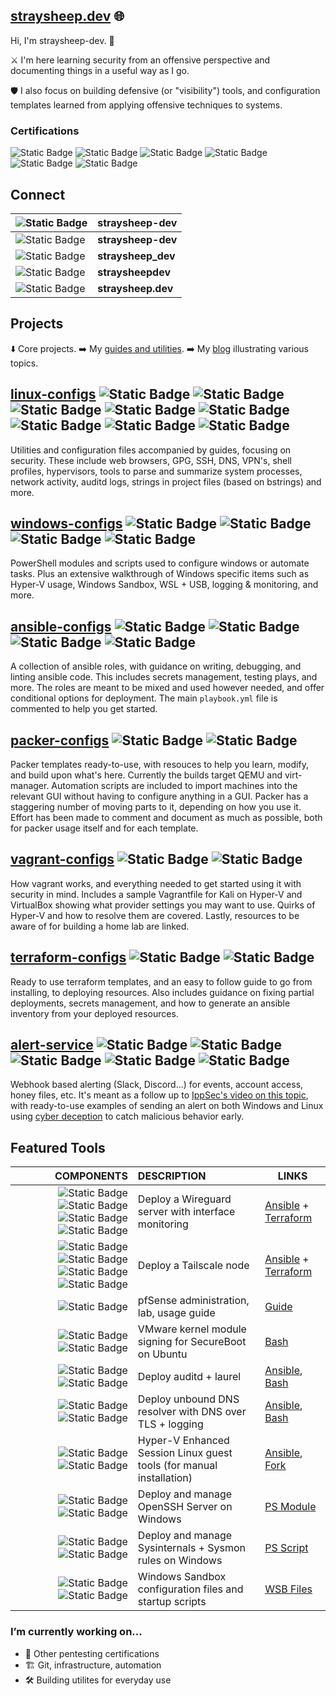 ## [straysheep.dev](https://straysheep.dev) 🌐

Hi, I'm straysheep-dev. 👋

⚔️ I'm here learning security from an offensive perspective and documenting things in a useful way as I go.

🛡️ I also focus on building defensive (or "visibility") tools, and configuration templates learned from applying offensive techniques to systems.

### Certifications

![Static Badge](https://img.shields.io/badge/OSCP-orange) ![Static Badge](https://img.shields.io/badge/OSWP-blue) ![Static Badge](https://img.shields.io/badge/PNPT-purple) ![Static Badge](https://img.shields.io/badge/eCPPT-orange) ![Static Badge](https://img.shields.io/badge/eCMAP-blue) ![Static Badge](https://img.shields.io/badge/eJPT-red)

## Connect

| ![Static Badge](https://img.shields.io/badge/-gray?style=social&logo=github) | **straysheep-dev** |
| --- | --- |
| ![Static Badge](https://img.shields.io/badge/-gray?style=social&logo=gitlab) | **straysheep-dev** |
| ![Static Badge](https://img.shields.io/badge/-gray?style=social&logo=discord) | **straysheep_dev** |
| ![Static Badge](https://img.shields.io/badge/-gray?style=social&logo=hackthebox&logoColor=green) | **straysheepdev** |
| ![Static Badge](https://img.shields.io/badge/-gray?style=social&logo=tryhackme&logoColor=red) | **straysheep.dev** |

## Projects

⬇️ Core projects. ➡️ My [guides and utilities](https://straysheep.dev/#__tabbed_1_3). ➡️ My [blog](https://straysheep.dev/blog/) illustrating various topics.

## [linux-configs](https://github.com/straysheep-dev/linux-configs) ![Static Badge](https://img.shields.io/badge/Ubuntu-orange?logo=ubuntu&logoColor=white) ![Static Badge](https://img.shields.io/badge/Fedora-white?logo=fedora) ![Static Badge](https://img.shields.io/badge/Debian-white?logo=debian&logoColor=red) ![Static Badge](https://img.shields.io/badge/pfSense-blue?logo=pfsense&logoColor=white) ![Static Badge](https://img.shields.io/badge/OpenWRT-white?logo=openwrt) ![Static Badge](https://img.shields.io/badge/MIT-red) ![Static Badge](https://img.shields.io/badge/GPL--3.0-green) ![Static Badge](https://img.shields.io/badge/BSD--3--Clause-blue)

Utilities and configuration files accompanied by guides, focusing on security. These include web browsers, GPG, SSH, DNS, VPN's, shell profiles, hypervisors, tools to parse and summarize system processes, network activity, auditd logs, strings in project files (based on bstrings) and more.


## [windows-configs](https://github.com/straysheep-dev/windows-configs) ![Static Badge](https://img.shields.io/badge/Windows-white?style=flat&color=blue) ![Static Badge](https://img.shields.io/badge/PowerShell-white?style=flat&color=blue) ![Static Badge](https://img.shields.io/badge/MIT-red) ![Static Badge](https://img.shields.io/badge/CC_BY--SA_4.0-orange)

PowerShell modules and scripts used to configure windows or automate tasks. Plus an extensive walkthrough of Windows specific items such as Hyper-V usage, Windows Sandbox, WSL + USB, logging & monitoring, and more.


## [ansible-configs](https://github.com/straysheep-dev/ansible-configs) ![Static Badge](https://img.shields.io/badge/Ansible-white?&logo=ansible&logoColor=black) ![Static Badge](https://img.shields.io/badge/MIT-red) ![Static Badge](https://img.shields.io/badge/GPL--3.0-green) ![Static Badge](https://img.shields.io/badge/BSD--3--Clause-blue)

A collection of ansible roles, with guidance on writing, debugging, and linting ansible code. This includes secrets management, testing plays, and more. The roles are meant to be mixed and used however needed, and offer conditional options for deployment. The main `playbook.yml` file is commented to help you get started.


## [packer-configs](https://github.com/straysheep-dev/packer-configs) ![Static Badge](https://img.shields.io/badge/Packer-white?&logo=packer&logoColor=green) ![Static Badge](https://img.shields.io/badge/MIT-red)

Packer templates ready-to-use, with resouces to help you learn, modify, and build upon what's here. Currently the builds target QEMU and virt-manager. Automation scripts are included to import machines into the relevant GUI without having to configure anything in a GUI. Packer has a staggering number of moving parts to it, depending on how you use it. Effort has been made to comment and document as much as possible, both for packer usage itself and for each template.


## [vagrant-configs](https://github.com/straysheep-dev/vagrant-configs) ![Static Badge](https://img.shields.io/badge/Vagrant-white?&logo=vagrant&logoColor=blue) ![Static Badge](https://img.shields.io/badge/MIT-red)

How vagrant works, and everything needed to get started using it with security in mind. Includes a sample Vagrantfile for Kali on Hyper-V and VirtualBox showing what provider settings you may want to use. Quirks of Hyper-V and how to resolve them are covered. Lastly, resources to be aware of for building a home lab are linked.


## [terraform-configs](https://github.com/straysheep-dev/terraform-configs) ![Static Badge](https://img.shields.io/badge/Terraform-white?&logo=terraform) ![Static Badge](https://img.shields.io/badge/MIT-red)

Ready to use terraform templates, and an easy to follow guide to go from installing, to deploying resources. Also includes guidance on fixing partial deployments, secrets management, and how to generate an ansible inventory from your deployed resources.


## [alert-service](https://github.com/straysheep-dev/alert-service) ![Static Badge](https://img.shields.io/badge/Windows-white?style=flat&color=blue) ![Static Badge](https://img.shields.io/badge/Linux-white?&logo=linux&logoColor=black) ![Static Badge](https://img.shields.io/badge/PowerShell-white?style=flat&color=blue) ![Static Badge](https://img.shields.io/badge/Python3-blue?&logo=python&logoColor=gold) ![Static Badge](https://img.shields.io/badge/MIT-red)

Webhook based alerting (Slack, Discord...) for events, account access, honey files, etc. It's meant as a follow up to [IppSec's video on this topic](https://www.youtube.com/watch?v=J9owPmgmfvo&t=1545s), with ready-to-use examples of sending an alert on both Windows and Linux using [cyber deception](https://github.com/strandjs/IntroLabs/blob/master/IntroClassFiles/navigation.md) to catch malicious behavior early.


## Featured Tools

| COMPONENTS | DESCRIPTION | LINKS |
| ---: | :--- | --- |
| ![Static Badge](https://img.shields.io/badge/-gray?style=social&logo=wireguard) ![Static Badge](https://img.shields.io/badge/-gray?style=social&logo=ansible&logoColor=black) ![Static Badge](https://img.shields.io/badge/-gray?style=social&logo=terraform) ![Static Badge](https://img.shields.io/badge/-gray?style=social&logo=linux) | Deploy a Wireguard server with interface monitoring | [Ansible](https://github.com/straysheep-dev/ansible-configs/tree/main/build_wireguard_server) + [Terraform](https://github.com/straysheep-dev/terraform-configs) |
| ![Static Badge](https://img.shields.io/badge/-gray?style=social&logo=wireguard) ![Static Badge](https://img.shields.io/badge/-gray?style=social&logo=ansible&logoColor=black) ![Static Badge](https://img.shields.io/badge/-gray?style=social&logo=terraform) ![Static Badge](https://img.shields.io/badge/-gray?style=social&logo=linux) | Deploy a Tailscale node | [Ansible](https://github.com/straysheep-dev/ansible-configs/tree/main/build_tailscale_node) + [Terraform](https://github.com/straysheep-dev/terraform-configs) |
| ![Static Badge](https://img.shields.io/badge/-gray?style=social&logo=pfsense&logoColor=blue) | pfSense administration, lab, usage guide | [Guide](https://straysheep.dev/blog/2024/05/02/pfsense-administration/) |
| ![Static Badge](https://img.shields.io/badge/-gray?style=social&logo=vmware) ![Static Badge](https://img.shields.io/badge/-gray?style=social&logo=ubuntu) | VMware kernel module signing for SecureBoot on Ubuntu | [Bash](https://github.com/straysheep-dev/linux-configs/blob/main/hypervisors/vmware/vmware-sign-modules.sh) |
| ![Static Badge](https://img.shields.io/badge/-gray?style=social&logo=linux) ![Static Badge](https://img.shields.io/badge/-gray?style=social&logo=ansible&logoColor=black) | Deploy auditd + laurel | [Ansible](https://github.com/straysheep-dev/ansible-configs/tree/main/install_auditd), [Bash](https://github.com/straysheep-dev/setup-auditd) |
| ![Static Badge](https://img.shields.io/badge/-gray?style=social&logo=linux) ![Static Badge](https://img.shields.io/badge/-gray?style=social&logo=ansible&logoColor=black) | Deploy unbound DNS resolver with DNS over TLS + logging | [Ansible](https://github.com/straysheep-dev/ansible-configs/tree/main/install_unbound), [Bash](https://github.com/straysheep-dev/linux-configs/tree/main/dns)  |
| ![Static Badge](https://img.shields.io/badge/Win-white?style=flat&color=blue) ![Static Badge](https://img.shields.io/badge/-gray?style=social&logo=linux) | Hyper-V Enhanced Session Linux guest tools (for manual installation) | [Ansible](https://github.com/straysheep-dev/ansible-configs/tree/main/hyperv_guest_tools), [Fork](https://github.com/straysheep-dev/linux-vm-tools/blob/master/ubuntu/22.04/install.sh) |
| ![Static Badge](https://img.shields.io/badge/Win-white?style=flat&color=blue) ![Static Badge](https://img.shields.io/badge/%3E__-white?style=flat&color=blue) | Deploy and manage OpenSSH Server on Windows | [PS Module](https://github.com/straysheep-dev/windows-configs/blob/main/Manage-OpenSSHServer.ps1) |
| ![Static Badge](https://img.shields.io/badge/Win-white?style=flat&color=blue) ![Static Badge](https://img.shields.io/badge/%3E__-white?style=flat&color=blue) | Deploy and manage Sysinternals + Sysmon rules on Windows | [PS Script](https://github.com/straysheep-dev/windows-configs/blob/main/Manage-Sysinternals.ps1) |
| ![Static Badge](https://img.shields.io/badge/Win-white?style=flat&color=blue) ![Static Badge](https://img.shields.io/badge/%3E__-white?style=flat&color=blue) | Windows Sandbox configuration files and startup scripts | [WSB Files](https://github.com/straysheep-dev/windows-configs#windows-sandbox) |

### I’m currently working on...

- 🎯 Other pentesting certifications
- 🏗️ Git, infrastructure, automation
- 🛠️ Building utilites for everyday use
